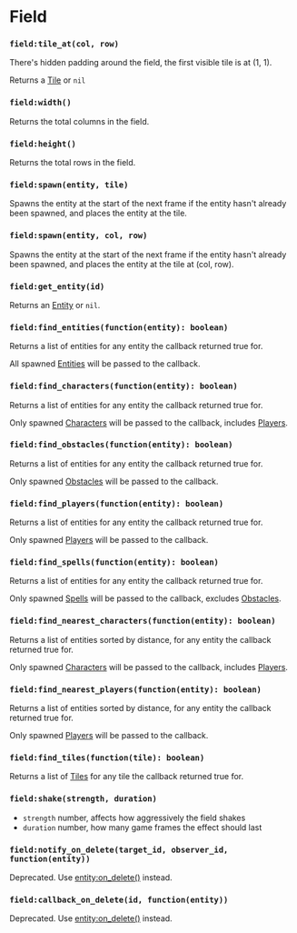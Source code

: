 # Field

### `field:tile_at(col, row)`

There's hidden padding around the field, the first visible tile is at (1, 1).

Returns a [Tile](/client/lua-api/field-api/tile) or `nil`

### `field:width()`

Returns the total columns in the field.

### `field:height()`

Returns the total rows in the field.

### `field:spawn(entity, tile)`

Spawns the entity at the start of the next frame if the entity hasn't already been spawned, and places the entity at the tile.

### `field:spawn(entity, col, row)`

Spawns the entity at the start of the next frame if the entity hasn't already been spawned, and places the entity at the tile at (col, row).

### `field:get_entity(id)`

Returns an [Entity](/client/lua-api/entity-api/entity) or `nil`.

### `field:find_entities(function(entity): boolean)`

Returns a list of entities for any entity the callback returned true for.

All spawned [Entities](/client/lua-api/entity-api/entity) will be passed to the callback.

### `field:find_characters(function(entity): boolean)`

Returns a list of entities for any entity the callback returned true for.

Only spawned [Characters](/client/lua-api/entity-api/character) will be passed to the callback, includes [Players](/client/lua-api/entity-api/player).

### `field:find_obstacles(function(entity): boolean)`

Returns a list of entities for any entity the callback returned true for.

Only spawned [Obstacles](/client/lua-api/entity-api/obstacle) will be passed to the callback.

### `field:find_players(function(entity): boolean)`

Returns a list of entities for any entity the callback returned true for.

Only spawned [Players](/client/lua-api/entity-api/player) will be passed to the callback.

### `field:find_spells(function(entity): boolean)`

Returns a list of entities for any entity the callback returned true for.

Only spawned [Spells](/client/lua-api/entity-api/spell) will be passed to the callback, excludes [Obstacles](/client/lua-api/entity-api/obstacle).

### `field:find_nearest_characters(function(entity): boolean)`

Returns a list of entities sorted by distance, for any entity the callback returned true for.

Only spawned [Characters](/client/lua-api/entity-api/character) will be passed to the callback, includes [Players](/client/lua-api/entity-api/player).

### `field:find_nearest_players(function(entity): boolean)`

Returns a list of entities sorted by distance, for any entity the callback returned true for.

Only spawned [Players](/client/lua-api/entity-api/player) will be passed to the callback.

### `field:find_tiles(function(tile): boolean)`

Returns a list of [Tiles](#tile) for any tile the callback returned true for.

### `field:shake(strength, duration)`

- `strength` number, affects how aggressively the field shakes
- `duration` number, how many game frames the effect should last

### `field:notify_on_delete(target_id, observer_id, function(entity))`

Deprecated. Use [entity:on_delete()](/client/lua-api/entity-api/entity#entityon_deletefunctionentity) instead.

### `field:callback_on_delete(id, function(entity))`

Deprecated. Use [entity:on_delete()](/client/lua-api/entity-api/entity#entityon_deletefunctionentity) instead.
